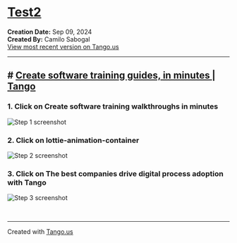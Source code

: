 # [Test2](https://app.tango.us/app/workflow/303f5cb1-edc7-4f2b-97ca-096c66243521?utm_source=markdown&utm_medium=markdown&utm_campaign=workflow%20export%20links)

**Creation Date:** Sep 09, 2024  
**Created By:** Camilo Sabogal  
[View most recent version on Tango.us](https://app.tango.us/app/workflow/303f5cb1-edc7-4f2b-97ca-096c66243521?utm_source=markdown&utm_medium=markdown&utm_campaign=workflow%20export%20links)

---

## # [Create software training guides, in minutes | Tango](https://www.tango.us/)

### 1. Click on Create software training walkthroughs in minutes

![Step 1 screenshot](https://images.tango.us/workflows/303f5cb1-edc7-4f2b-97ca-096c66243521/steps/59e1e52b-c0f4-4893-a2fe-ca9b121a9598/8f7bc556-cc9a-435f-83ad-4911bc6ade6c.png?crop=focalpoint&fit=crop&fp-x=0.3036&fp-y=0.4116&fp-z=1.2290&w=1200&border=2%2CF4F2F7&border-radius=8%2C8%2C8%2C8&border-radius-inner=8%2C8%2C8%2C8&blend-align=bottom&blend-mode=normal&blend-x=0&blend-w=1200&blend64=aHR0cHM6Ly9pbWFnZXMudGFuZ28udXMvc3RhdGljL21hZGUtd2l0aC10YW5nby13YXRlcm1hcmstdjIucG5n&mark-x=69&mark-y=258&m64=aHR0cHM6Ly9pbWFnZXMudGFuZ28udXMvc3RhdGljL2JsYW5rLnBuZz9tYXNrPWNvcm5lcnMmYm9yZGVyPTYlMkNGRjc0NDImdz03NTgmaD0yOTMmZml0PWNyb3AmY29ybmVyLXJhZGl1cz0xMA%3D%3D)

### 2. Click on lottie-animation-container

![Step 2 screenshot](https://images.tango.us/workflows/303f5cb1-edc7-4f2b-97ca-096c66243521/steps/3bb8110f-3080-47d0-b499-25777c9f0b5d/18226a7f-f05b-40fe-968d-d2627ccbee8c.png?crop=focalpoint&fit=crop&fp-x=0.7727&fp-y=0.4444&fp-z=1.4143&w=1200&border=2%2CF4F2F7&border-radius=8%2C8%2C8%2C8&border-radius-inner=8%2C8%2C8%2C8&blend-align=bottom&blend-mode=normal&blend-x=0&blend-w=1200&blend64=aHR0cHM6Ly9pbWFnZXMudGFuZ28udXMvc3RhdGljL21hZGUtd2l0aC10YW5nby13YXRlcm1hcmstdjIucG5n&mark-x=508&mark-y=172&m64=aHR0cHM6Ly9pbWFnZXMudGFuZ28udXMvc3RhdGljL2JsYW5rLnBuZz9tYXNrPWNvcm5lcnMmYm9yZGVyPTYlMkNGRjc0NDImdz02MTMmaD00NjYmZml0PWNyb3AmY29ybmVyLXJhZGl1cz0xMA%3D%3D)

### 3. Click on The best companies drive digital process adoption with Tango

![Step 3 screenshot](https://images.tango.us/workflows/303f5cb1-edc7-4f2b-97ca-096c66243521/steps/b4951301-89a7-4d65-ae94-c255cf7e15da/caded388-0f31-4c62-b980-48e746c21ab5.png?crop=focalpoint&fit=crop&fp-x=0.5004&fp-y=0.9058&fp-z=1.2369&w=1200&border=2%2CF4F2F7&border-radius=8%2C8%2C8%2C8&border-radius-inner=8%2C8%2C8%2C8&blend-align=bottom&blend-mode=normal&blend-x=0&blend-w=1200&blend64=aHR0cHM6Ly9pbWFnZXMudGFuZ28udXMvc3RhdGljL21hZGUtd2l0aC10YW5nby13YXRlcm1hcmstdjIucG5n&mark-x=141&mark-y=691&m64=aHR0cHM6Ly9pbWFnZXMudGFuZ28udXMvc3RhdGljL2JsYW5rLnBuZz9tYXNrPWNvcm5lcnMmYm9yZGVyPTYlMkNGRjc0NDImdz05MTcmaD00NyZmaXQ9Y3JvcCZjb3JuZXItcmFkaXVzPTEw)

<br/>

---

Created with [Tango.us](https://tango.us?utm_source=markdown&utm_medium=markdown&utm_campaign=workflow%20export%20links)
